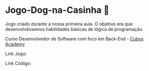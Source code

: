 # Jogo-Dog-na-Casinha 🐶

Jogo criado durante a nossa primeira aula.
O objetivo era que desenvolvêssemos habilidades básicas de lógica de programação.

Curso Desenvolvedor de Software com foco em Back-End - [Cubos Academy](https://cubos.academy/)

Link Jogo:
[](https://editor.p5js.org/TieleFin/full/mv1_t1AJ7)

Link Código:
[](https://editor.p5js.org/TieleFin/sketches/mv1_t1AJ7)
